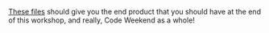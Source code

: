  [These files](assets/files/ws4.zip) should give you the end product that you should have at the end of this workshop, and really, Code Weekend as a whole!
